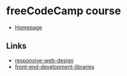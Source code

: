 # freeCodeCamp course

- [Homepage](https://wangrunlin.github.io/freeCodeCamp_course/)

## Links

- [responsive-web-design](responsive-web-design/)
- [front-end-development-libraries](front-end-development-libraries)
